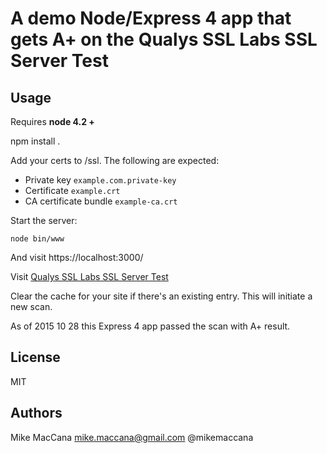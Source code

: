 # A demo Node/Express 4 app that gets A+ on the Qualys SSL Labs SSL Server Test

## Usage

Requires **node 4.2 +**

npm install .

Add your certs to /ssl. The following are expected:

 - Private key `example.com.private-key`
 - Certificate `example.crt`
 - CA certificate bundle `example-ca.crt`

Start the server:

    node bin/www

And visit https://localhost:3000/

Visit [Qualys SSL Labs SSL Server Test](https://www.ssllabs.com/ssltest)

Clear the cache for your site if there's an existing entry. This will initiate a new scan.

As of 2015 10 28 this Express 4 app passed the scan with A+ result.

## License

MIT

## Authors

Mike MacCana <mike.maccana@gmail.com> @mikemaccana

